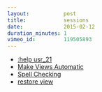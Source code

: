 ```yaml
---
layout:           post
title:            sessions
date:             2015-02-12
duration_minutes: 1
vimeo_id:         119505893
---
```

- [:help usr_21]()
- [Make Views Automatic]()
- [Spell Checking]()
- [restore view]()
